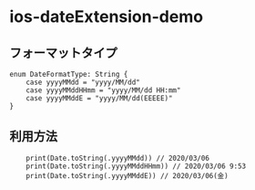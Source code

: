 # ios-dateExtension-demo

## フォーマットタイプ

```
enum DateFormatType: String {
    case yyyyMMdd = "yyyy/MM/dd"
    case yyyyMMddHHmm = "yyyy/MM/dd HH:mm"
    case yyyyMMddE = "yyyy/MM/dd(EEEEE)"
}
```


## 利用方法
```
    print(Date.toString(.yyyyMMdd)) // 2020/03/06
    print(Date.toString(.yyyyMMddHHmm)) // 2020/03/06 9:53
    print(Date.toString(.yyyyMMddE)) // 2020/03/06(金)
```        



   
